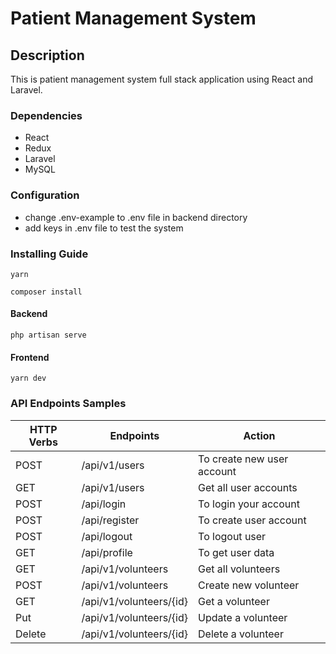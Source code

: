 # Patient Management System

## Description

This is patient management system full stack application using React and Laravel.

### Dependencies

- React
- Redux
- Laravel
- MySQL

### Configuration

- change .env-example to .env file in backend directory
- add keys in .env file to test the system

### Installing Guide

```
yarn

composer install

```

#### Backend

```
php artisan serve

```

#### Frontend

```
yarn dev

```

### API Endpoints Samples

| HTTP Verbs | Endpoints                   | Action                     |
| ---------- | --------------------------- | -------------------------- |
| POST       | /api/v1/users               | To create new user account |
| GET        | /api/v1/users               | Get all user accounts      |
| POST       | /api/login                  | To login your account      |
| POST       | /api/register               | To create user account     |
| POST       | /api/logout                 | To logout user             |
| GET        | /api/profile                | To get user data           |
| GET        | /api/v1/volunteers          | Get all volunteers         |
| POST       | /api/v1/volunteers          | Create new volunteer       |
| GET        | /api/v1/volunteers/{id}     | Get a volunteer            |
| Put        | /api/v1/volunteers/{id}     | Update a volunteer         |
| Delete     | /api/v1/volunteers/{id}     | Delete a volunteer         |



